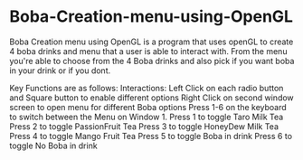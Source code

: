 # Boba-Creation-menu-using-OpenGL
Boba Creation menu using OpenGL is a program that uses openGL to create 4 boba drinks and menu that a user is able to interact with. From the menu you're able to choose from the 4 Boba drinks and also pick if you want boba in your drink or if you dont. 

Key Functions are as follows:
Interactions:
 Left Click on each radio button and Square button to enable different options
 Right Click on second window screen to open menu for different Boba options
 Press 1-6 on the keyboard to switch between the Menu on Window 1.
 Press 1 to toggle Taro Milk Tea
 Press 2 to toggle PassionFruit Tea
 Press 3 to toggle HoneyDew Milk Tea
 Press 4 to toggle Mango Fruit Tea
 Press 5 to toggle Boba in drink
 Press 6 to toggle No Boba in drink

